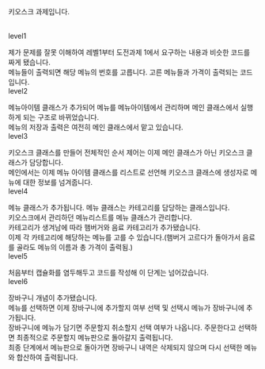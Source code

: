 키오스크 과제입니다.

</br>
level1

제가 문제를 잘못 이해하여 레벨1부터 도전과제 1에서 요구하는 내용과 비슷한 코드를 짜게 됐습니다.</br>
메뉴들이 출력되면 해당 메뉴의 번호를 고릅니다. 고른 메뉴들과 가격이 출력되는 코드입니다.
</br>
level2

메뉴아이템 클래스가 추가되어 메뉴를 메뉴아이템에서 관리하며 메인 클래스에서 실행하게 되는 구조로 바뀌었습니다.</br>
메뉴의 저장과 출력은 여전히 메인 클래스에서 맡고 있습니다.
</br>
level3

키오스크 클래스를 만들어 전체적인 순서 제어는 이제 메인 클래스가 아닌 키오스크 클래스가 담당합니다.</br>
메인에서는 이제 메뉴 아이템 클래스를 리스트로 선언해 키오스크 클래스에 생성자로 메뉴에 대한 정보를 넘겨줍니다.
</br>
level4

메뉴 클래스가 추가됩니다. 메뉴 클래스는 카테고리를 담당하는 클래스입니다. </br>
키오스크에서 관리하던 메뉴리스트를 메뉴 클래스가 관리합니다.</br>
카테고리가 생겨남에 따라 햄버거와 음료 카테고리가 추가됐습니다.</br>
이제 각 카테고리에 해당하는 메뉴를 고를 수 있습니다.(햄버거 고르다가 돌아가서 음료를 골라도 메뉴의 이름과 총 가격이 출력됨.)
</br>
level5

처음부터 캡슐화를 염두해두고 코드를 작성해 이 단계는 넘어갔습니다.
</br>
level6

장바구니 개념이 추가됐습니다.</br>
메뉴를 선택하면 이제 장바구니에 추가할지 여부 선택 및 선택시 메뉴가 장바구니에 추가됩니다.</br>
장바구니에 메뉴가 담기면 주문할지 취소할지 선택 여부가 나옵니다. 주문한다고 선택하면 최종적으로 주문할지 메뉴판으로 돌아갈지 출력됩니다.</br>
최종 단계에서 메뉴판으로 돌아가면 장바구니 내역은 삭제되지 않으며 다시 선택한 메뉴와 합산하여 출력됩니다.
